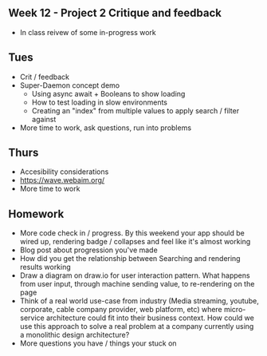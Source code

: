 ## Week 12 - Project 2 Critique and feedback
- In class reivew of some in-progress work

## Tues
- Crit / feedback
- Super-Daemon concept demo
  - Using async await + Booleans to show loading
  - How to test loading in slow environments
  - Creating an "index" from multiple values to apply search / filter against
- More time to work, ask questions, run into problems

## Thurs
- Accesibility considerations
- https://wave.webaim.org/
- More time to work

## Homework
- More code check in / progress. By this weekend your app should be wired up, rendering badge / collapses and feel like it's almost working
- Blog post about progression you've made
- How did you get the relationship between Searching and rendering results working
- Draw a diagram on draw.io for user interaction pattern. What happens from user input, through machine sending value, to re-rendering on the page
- Think of a real world use-case from industry (Media streaming, youtube, corporate, cable company provider, web platform, etc) where micro-service architecture could fit into their business context. How could we use this approach to solve a real problem at a company currently using a monolithic design architecture?
- More questions you have / things your stuck on
